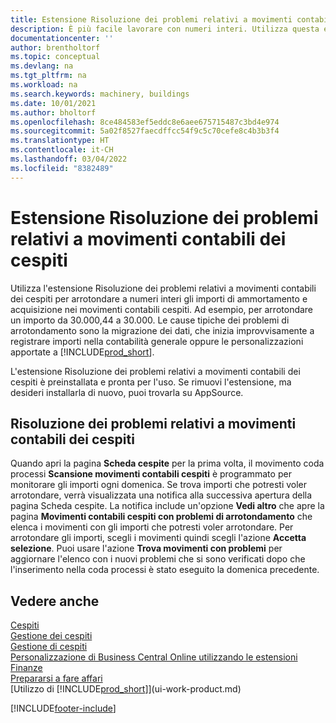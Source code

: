 ```yaml
---
title: Estensione Risoluzione dei problemi relativi a movimenti contabili dei cespiti
description: È più facile lavorare con numeri interi. Utilizza questa estensione per arrotondare gli importi dei cespiti nella contabilità dei cespiti.
documentationcenter: ''
author: brentholtorf
ms.topic: conceptual
ms.devlang: na
ms.tgt_pltfrm: na
ms.workload: na
ms.search.keywords: machinery, buildings
ms.date: 10/01/2021
ms.author: bholtorf
ms.openlocfilehash: 8ce484583ef5eddc8e6aee675715487c3bd4e974
ms.sourcegitcommit: 5a02f8527faecdffcc54f9c5c70cefe8c4b3b3f4
ms.translationtype: HT
ms.contentlocale: it-CH
ms.lasthandoff: 03/04/2022
ms.locfileid: "8382489"
---
```

# <a name="the-troubleshooting-fa-ledger-entries-extension"></a>Estensione Risoluzione dei problemi relativi a movimenti contabili dei cespiti
Utilizza l'estensione Risoluzione dei problemi relativi a movimenti contabili dei cespiti per arrotondare a numeri interi gli importi di ammortamento e acquisizione nei movimenti contabili cespiti. Ad esempio, per arrotondare un importo da 30.000,44 a 30.000. Le cause tipiche dei problemi di arrotondamento sono la migrazione dei dati, che inizia improvvisamente a registrare importi nella contabilità generale oppure le personalizzazioni apportate a [!INCLUDE[prod_short](includes/prod_short.md)].

L'estensione Risoluzione dei problemi relativi a movimenti contabili dei cespiti è preinstallata e pronta per l'uso. Se rimuovi l'estensione, ma desideri installarla di nuovo, puoi trovarla su AppSource.

## <a name="troubleshooting-fixed-asset-ledger-entries"></a>Risoluzione dei problemi relativi a movimenti contabili dei cespiti
Quando apri la pagina **Scheda cespite** per la prima volta, il movimento coda processi **Scansione movimenti contabili cespiti** è programmato per monitorare gli importi ogni domenica. Se trova importi che potresti voler arrotondare, verrà visualizzata una notifica alla successiva apertura della pagina Scheda cespite. La notifica include un'opzione **Vedi altro** che apre la pagina **Movimenti contabili cespiti con problemi di arrotondamento** che elenca i movimenti con gli importi che potresti voler arrotondare. Per arrotondare gli importi, scegli i movimenti quindi scegli l'azione  **Accetta selezione**. Puoi usare l'azione **Trova movimenti con problemi** per aggiornare l'elenco con i nuovi problemi che si sono verificati dopo che l'inserimento nella coda processi è stato eseguito la domenica precedente.

## <a name="see-also"></a>Vedere anche
[Cespiti](fa-manage.md)  
[Gestione dei cespiti](fa-manage.md)  
[Gestione di cespiti](fa-how-maintain.md)  
[Personalizzazione di Business Central Online utilizzando le estensioni](ui-extensions.md)  
[Finanze](finance.md)  
[Prepararsi a fare affari](ui-get-ready-business.md)  
[Utilizzo di [!INCLUDE[prod_short](includes/prod_short.md)]](ui-work-product.md)  


[!INCLUDE[footer-include](includes/footer-banner.md)]



